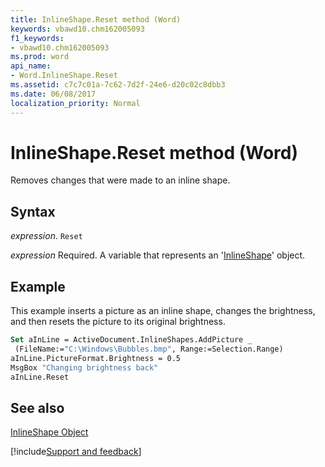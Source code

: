 ```yaml
---
title: InlineShape.Reset method (Word)
keywords: vbawd10.chm162005093
f1_keywords:
- vbawd10.chm162005093
ms.prod: word
api_name:
- Word.InlineShape.Reset
ms.assetid: c7c7c01a-7c62-7d2f-24e6-d20c02c8dbb3
ms.date: 06/08/2017
localization_priority: Normal
---
```



# InlineShape.Reset method (Word)

Removes changes that were made to an inline shape.


## Syntax

_expression_. `Reset`

_expression_ Required. A variable that represents an '[InlineShape](Word.InlineShape.md)' object.


## Example

This example inserts a picture as an inline shape, changes the brightness, and then resets the picture to its original brightness.


```vb
Set aInLine = ActiveDocument.InlineShapes.AddPicture _ 
 (FileName:="C:\Windows\Bubbles.bmp", Range:=Selection.Range) 
aInLine.PictureFormat.Brightness = 0.5 
MsgBox "Changing brightness back" 
aInLine.Reset
```


## See also


[InlineShape Object](Word.InlineShape.md)

[!include[Support and feedback](~/includes/feedback-boilerplate.md)]